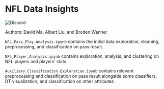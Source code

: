 # NFL Data Insights

![Discord](https://img.shields.io/discord/760718647785685002)

Authors: David Ma, Albert Liu, and Broden Wanner

`NFL_Pass_Play_Analysis.ipynb` contains the initial data exploration, cleaning, preprocessing, and classification on pass result.

`NFL_Player_Analysis.ipynb` contains exploration, analysis, and clustering on NFL players and players' stats.

`Auxiliary_Classification_Exploration.ipynb` contains relevant preprocessing and classification on pass result alongside some classifiers, DT visualization, and classification on other attributes.


